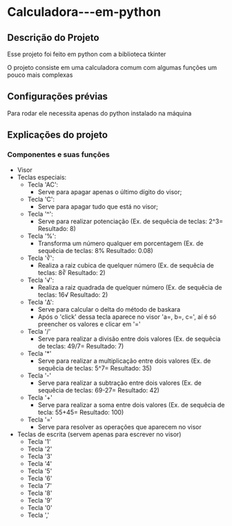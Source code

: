# Calculadora---em-python

## Descrição do Projeto

Esse projeto foi feito em python com a biblioteca tkinter

O projeto consiste em uma calculadora comum com algumas funções um pouco mais complexas

## Configurações prévias

Para rodar ele necessita apenas do python instalado na máquina

## Explicações do projeto

### Componentes e suas funções
+ Visor
+ Teclas especiais:
  + Tecla 'AC':
    + Serve para apagar apenas o último dígito do visor;
  + Tecla 'C':
    + Serve para apagar tudo que está no visor;
  + Tecla '^':
    + Serve para realizar potenciação (Ex. de sequêcia de teclas: 2^3= Resultado: 8)
  + Tecla '%':
    + Transforma um número qualquer em porcentagem (Ex. de sequêcia de teclas: 8% Resultado: 0.08)
  + Tecla '∛':
    + Realiza a raiz cubica de quelquer número (Ex. de sequêcia de teclas: 8∛ Resultado: 2)
  + Tecla '√':
    + Realiza a raiz quadrada de quelquer número (Ex. de sequêcia de teclas: 16√ Resultado: 2)
  + Tecla 'Δ':
    + Serve para calcular o delta do método de baskara
    + Após o 'click' dessa tecla aparece no visor 'a=, b=, c=', aí é só preencher os valores e clicar em '='
  + Tecla '/'
    + Serve para realizar a divisão entre dois valores (Ex. de sequêcia de teclas: 49/7= Resultado: 7)
  + Tecla '*'
    + Serve para realizar a multiplicação entre dois valores (Ex. de sequêcia de teclas: 5^7= Resultado: 35)
  + Tecla '-'
    + Serve para realizar a subtração entre dois valores (Ex. de sequêcia de teclas: 69-27= Resultado: 42)
  + Tecla '+'
    + Serve para realizar a soma entre dois valores (Ex. de sequêcia de tecla: 55+45= Resultado: 100)
  + Tecla '='
    + Serve para resolver as operações que aparecem no visor
+ Teclas de escrita (servem apenas para escrever no visor)
  + Tecla '1'
  + Tecla '2'
  + Tecla '3'
  + Tecla '4'
  + Tecla '5'
  + Tecla '6'
  + Tecla '7'
  + Tecla '8'
  + Tecla '9'
  + Tecla '0'
  + Tecla ','
